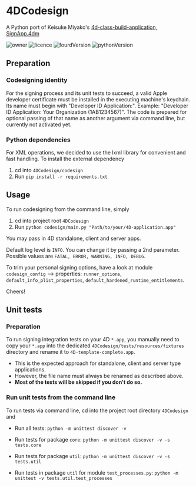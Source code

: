 # 4DCodesign
A Python port of Keisuke Miyako's [4d-class-build-application, SignApp.4dm](https://github.com/miyako/4d-class-build-application/blob/main/Project/Sources/Classes/SignApp.4dm) <br>

![owner](https://img.shields.io/badge/%C2%A9-knk%20Business%20Software%20AG-orange)
![licence](https://img.shields.io/badge/license-MIT-brightgreen)
![fourdVersion](https://img.shields.io/badge/4D%20compatibility-v19R4%2B-blue)
![pythonVersion](https://img.shields.io/badge/Python-3.10-blue)

## Preparation
### Codesigning identity
For the signing process and its unit tests to succeed, a valid Apple developer certificate must be installed in the executing machine's keychain.
Its name must begin with "Developer ID Application:". Example: "Developer ID Application: Your Organization (1AB1234567)".
The code is prepared for optional passing of that name as another argument via command line, but currently not activated yet.

### Python dependencies
For XML operations, we decided to use the lxml library for convenient and fast handling.
To install the external dependency

1. cd into ```4DCodesign/codesign```
2. Run ```pip install -r requirements.txt```

## Usage
To run codesigning from the command line, simply

1. cd into project root ```4DCodesign```
2. Run ```python codesign/main.py "Path/to/your/4D-application.app"```

You may pass in 4D standalone, client and server apps.

Default log level is ```INFO```. You can change it by passing a 2nd parameter.
Possible values are ```FATAL, ERROR, WARNING, INFO, DEBUG```.

To trim your personal signing options, have a look at module ```codesign_config``` -->
properties: ```runner_options```, ```default_info_plist_properties```, ```default_hardened_runtime_entitlements```.

Cheers!

## Unit tests
### Preparation
To run signing integration tests on your 4D `*.app`, you manually need to copy your `*.app` into the dedicated
`4DCodesign/tests/resources/fixtures` directory and rename it to `4D-template-complete.app`.

- This is the expected approach for standalone, client and server type applications. <br>
- However, the file name must always be renamed as described above. <br>
- **Most of the tests will be skipped if you don't do so.**

### Run unit tests from the command line
To run tests via command line, cd into the project root directory ```4DCodesign``` and

- Run all tests:
  ```python -m unittest discover -v```

- Run tests for package `core`:
  ```python -m unittest discover -v -s tests.core```

- Run tests for package `util`:
  ```python -m unittest discover -v -s tests.util```

- Run tests in package `util` for module `test_processes.py`:
  ```python -m unittest -v tests.util.test_processes```
